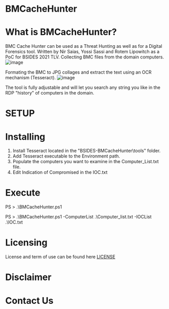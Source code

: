 # BMCacheHunter

# What is BMCacheHunter?
BMC Cache Hunter can be used as a Threat Hunting as well as for a Digital Forensics tool. Written by Nir Saias, Yossi Sassi and Rotem Lipowitch as a PoC for BSIDES 2021 TLV.
Collecting BMC files from the domain computers.
![image](https://user-images.githubusercontent.com/21937074/126483231-2a5f13b0-67a9-4e90-9117-cee34d4336b5.png)

Formating the BMC to JPG collages and extract the text using an OCR mechanism (Tesseract).
![image](https://user-images.githubusercontent.com/21937074/126483187-71eaeb4c-d7a5-41d0-85ed-0c538d894c2c.png)

The tool is fully adjustable and will let you search any string you like in the RDP "history" of computers in the domain.

# SETUP

# Installing
1. Install Tesseract located in the "BSIDES-BMCacheHunter\tools" folder.
2. Add Tesseract executable to the Environment path.
3. Populate the computers you want to examine in the Computer_List.txt file.
4. Edit Indication of Compromised in the IOC.txt

# Execute

PS > .\BMCacheHunter.ps1

PS > .\BMCacheHunter.ps1 -ComputerList .\Computer_list.txt -IOCList .\IOC.txt

# Licensing
License and term of use can be found here [LICENSE](.\LICENSE)

# Disclaimer

# Contact Us
